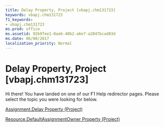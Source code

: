 ```yaml
---
title: Delay Property, Project [vbapj.chm131723]
keywords: vbapj.chm131723
f1_keywords:
- vbapj.chm131723
ms.prod: office
ms.assetid: 92b97ee1-0ae6-40b2-a6e7-a2847bcad03d
ms.date: 06/08/2017
localization_priority: Normal
---
```



# Delay Property, Project [vbapj.chm131723]

Hi there! You have landed on one of our F1 Help redirector pages. Please select the topic you were looking for below.

[Assignment.Delay Property (Project)](http://msdn.microsoft.com/library/55b07677-2937-90f8-aa71-314732f27354%28Office.15%29.aspx)

[Resource.DefaultAssignmentOwner Property (Project)](http://msdn.microsoft.com/library/41f08732-0f5a-e366-dbc0-54aab1a89fe2%28Office.15%29.aspx)


